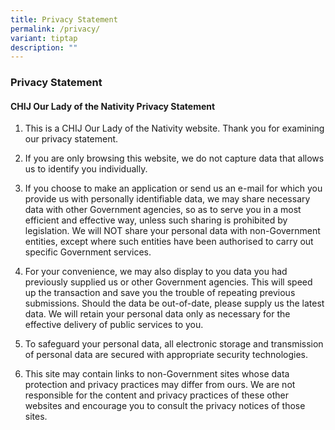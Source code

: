 ```yaml
---
title: Privacy Statement
permalink: /privacy/
variant: tiptap
description: ""
---
```

<h3><strong>Privacy Statement</strong></h3>
<h4><strong>CHIJ Our Lady of the Nativity Privacy Statement</strong></h4>
<ol data-tight="true" class="tight">
<li>
<p>This is a CHIJ Our Lady of the Nativity website. Thank you for examining
our privacy statement.</p>
<p></p>
</li>
<li>
<p>If you are only browsing this website, we do not capture data that allows
us to identify you individually.</p>
<p></p>
</li>
<li>
<p>If you choose to make an application or send us an e-mail for which you
provide us with personally identifiable data, we may share necessary data
with other Government agencies, so as to serve you in a most efficient
and effective way, unless such sharing is prohibited by legislation. We
will NOT share your personal data with non-Government entities, except
where such entities have been authorised to carry out specific Government
services.</p>
<p></p>
</li>
<li>
<p>For your convenience, we may also display to you data you had previously
supplied us or other Government agencies. This will speed up the transaction
and save you the trouble of repeating previous submissions. Should the
data be out-of-date, please supply us the latest data. We will retain your
personal data only as necessary for the effective delivery of public services
to you.</p>
<p></p>
</li>
<li>
<p>To safeguard your personal data, all electronic storage and transmission
of personal data are secured with appropriate security technologies.</p>
<p></p>
</li>
<li>
<p>This site may contain links to non-Government sites whose data protection
and privacy practices may differ from ours. We are not responsible for
the content and privacy practices of these other websites and encourage
you to consult the privacy notices of those sites.</p>
</li>
</ol>
<p></p>